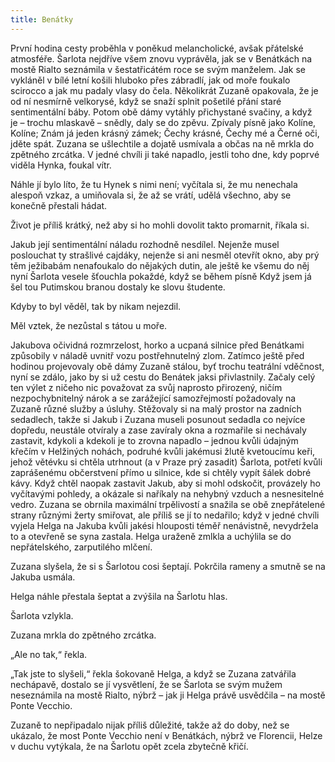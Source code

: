 ```yaml
---
title: Benátky
---
```


První hodina cesty proběhla v poněkud melancholické, avšak přátelské atmosféře. Šarlota nejdříve všem znovu vyprávěla, jak se v Benátkách na mostě Rialto seznámila v šestatřicátém roce se svým manželem. Jak se vykláněl v bílé letní košili hluboko přes zábradlí, jak od moře foukalo scirocco a jak mu padaly vlasy do čela. Několikrát Zuzaně opakovala, že je od ní nesmírně velkorysé, když se snaží splnit pošetilé přání staré sentimentální báby. Potom obě dámy vytáhly přichystané svačiny, a když je – trochu mlaskavě – snědly, daly se do zpěvu. Zpívaly písně jako Kolíne, Kolíne; Znám já jeden krásný zámek; Čechy krásné, Čechy mé a Černé oči, jděte spát. Zuzana se ušlechtile a dojatě usmívala a občas na ně mrkla do zpětného zrcátka. V jedné chvíli ji také napadlo, jestli toho dne, kdy poprvé viděla Hynka, foukal vítr.

  

Náhle jí bylo líto, že tu Hynek s nimi není; vyčítala si, že mu nenechala alespoň vzkaz, a umiňovala si, že až se vrátí, udělá všechno, aby se konečně přestali hádat.

Život je příliš krátký, než aby si ho mohli dovolit takto promarnit, říkala si.

Jakub její sentimentální náladu rozhodně nesdílel. Nejenže musel poslouchat ty strašlivé cajdáky, nejenže si ani nesměl otevřít okno, aby prý těm ježibabám nenafoukalo do nějakých dutin, ale ještě ke všemu do něj nyní Šarlota vesele šťouchla pokaždé, když se během písně Když jsem já šel tou Putimskou branou dostaly ke slovu študente.

Kdyby to byl věděl, tak by nikam nejezdil.

Měl vztek, že nezůstal s tátou u moře.

Jakubova očividná rozmrzelost, horko a ucpaná silnice před Benátkami způsobily v náladě uvnitř vozu postřehnutelný zlom. Zatímco ještě před hodinou projevovaly obě dámy Zuzaně stálou, byť trochu teatrální vděčnost, nyní se zdálo, jako by si už cestu do Benátek jaksi přivlastnily. Začaly celý ten výlet z ničeho nic považovat za svůj naprosto přirozený, ničím nezpochybnitelný nárok a se zarážející samozřejmostí požadovaly na Zuzaně různé služby a úsluhy. Stěžovaly si na malý prostor na zadních sedadlech, takže si Jakub i Zuzana museli posunout sedadla co nejvíce dopředu, neustále otvíraly a zase zavíraly okna a rozmařile si nechávaly zastavit, kdykoli a kdekoli je to zrovna napadlo – jednou kvůli údajným křečím v Helžiných nohách, podruhé kvůli jakémusi žlutě kvetoucímu keři, jehož větévku si chtěla utrhnout (a v Praze prý zasadit) Šarlota, potřetí kvůli zaprášenému občerstvení přímo u silnice, kde si chtěly vypít šálek dobré kávy. Když chtěl naopak zastavit Jakub, aby si mohl odskočit, provázely ho vyčítavými pohledy, a okázale si naříkaly na nehybný vzduch a nesnesitelné vedro. Zuzana se obrnila maximální trpělivostí a snažila se obě znepřátelené strany různými žerty smiřovat, ale příliš se jí to nedařilo; když v jedné chvíli vyjela Helga na Jakuba kvůli jakési hlouposti téměř nenávist­ně, nevydržela to a otevřeně se syna zastala. Helga uraženě zmlkla a uchýlila se do nepřátelského, zarputilého mlčení.

Zuzana slyšela, že si s Šarlotou cosi šeptají. Pokrčila rameny a smutně se na Jakuba usmála.

Helga náhle přestala šeptat a zvýšila na Šarlotu hlas.

Šarlota vzlykla.

Zuzana mrkla do zpětného zrcátka.

„Ale no tak,“ řekla.

„Tak jste to slyšeli,“ řekla šokovaně Helga, a když se Zuzana zatvářila nechápavě, dostalo se jí vysvětlení, že se Šarlota se svým mužem neseznámila na mostě Rialto, nýbrž – jak ji Helga právě usvědčila – na mostě Ponte Vecchio.

Zuzaně to nepřipadalo nijak příliš důležité, takže až do doby, než se ukázalo, že most Ponte Vecchio není v Benátkách, nýbrž ve Florencii, Helze v duchu vytýkala, že na Šarlotu opět zcela zbytečně křičí.

